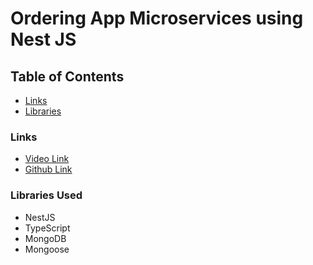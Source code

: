 # Ordering App Microservices using Nest JS

## Table of Contents

- [Links](#links)
- [Libraries](#libraries-used)

### Links

- [Video Link](https://www.youtube.com/watch?v=yuVVKB0EaOQ)
- [Github Link](https://github.com/mguay22/nestjs-rabbitmq-microservices)

### Libraries Used

- NestJS
- TypeScript
- MongoDB
- Mongoose
